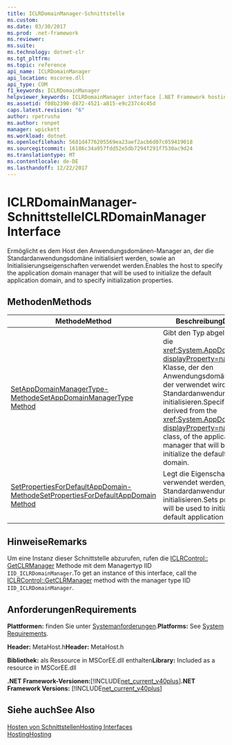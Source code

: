 ```yaml
---
title: ICLRDomainManager-Schnittstelle
ms.custom: 
ms.date: 03/30/2017
ms.prod: .net-framework
ms.reviewer: 
ms.suite: 
ms.technology: dotnet-clr
ms.tgt_pltfrm: 
ms.topic: reference
api_name: ICLRDomainManager
api_location: mscoree.dll
api_type: COM
f1_keywords: ICLRDomainManager
helpviewer_keywords: ICLRDomainManager interface [.NET Framework hosting]
ms.assetid: f08b2390-d872-4521-a815-e9c237c4c45d
caps.latest.revision: "6"
author: rpetrusha
ms.author: ronpet
manager: wpickett
ms.workload: dotnet
ms.openlocfilehash: 5681d4776205569ea23aef2acb6d07c059419018
ms.sourcegitcommit: 16186c34a957fdd52e5db7294f291f7530ac9d24
ms.translationtype: MT
ms.contentlocale: de-DE
ms.lasthandoff: 12/22/2017
---
```

# <a name="iclrdomainmanager-interface"></a><span data-ttu-id="15d3b-102">ICLRDomainManager-Schnittstelle</span><span class="sxs-lookup"><span data-stu-id="15d3b-102">ICLRDomainManager Interface</span></span>
<span data-ttu-id="15d3b-103">Ermöglicht es dem Host den Anwendungsdomänen-Manager an, der die Standardanwendungsdomäne initialisiert werden, sowie an Initialisierungseigenschaften verwendet werden.</span><span class="sxs-lookup"><span data-stu-id="15d3b-103">Enables the host to specify the application domain manager that will be used to initialize the default application domain, and to specify initialization properties.</span></span>  
  
## <a name="methods"></a><span data-ttu-id="15d3b-104">Methoden</span><span class="sxs-lookup"><span data-stu-id="15d3b-104">Methods</span></span>  
  
|<span data-ttu-id="15d3b-105">Methode</span><span class="sxs-lookup"><span data-stu-id="15d3b-105">Method</span></span>|<span data-ttu-id="15d3b-106">Beschreibung</span><span class="sxs-lookup"><span data-stu-id="15d3b-106">Description</span></span>|  
|------------|-----------------|  
|[<span data-ttu-id="15d3b-107">SetAppDomainManagerType-Methode</span><span class="sxs-lookup"><span data-stu-id="15d3b-107">SetAppDomainManagerType Method</span></span>](../../../../docs/framework/unmanaged-api/hosting/iclrdomainmanager-setappdomainmanagertype-method.md)|<span data-ttu-id="15d3b-108">Gibt den Typ abgeleitet wurde. die <xref:System.AppDomainManager?displayProperty=nameWithType> Klasse, der den Anwendungsdomänen-Manager, der verwendet wird, um die Standardanwendungsdomäne zu initialisieren.</span><span class="sxs-lookup"><span data-stu-id="15d3b-108">Specifies the type, derived from the <xref:System.AppDomainManager?displayProperty=nameWithType> class, of the application domain manager that will be used to initialize the default application domain.</span></span>|  
|[<span data-ttu-id="15d3b-109">SetPropertiesForDefaultAppDomain-Methode</span><span class="sxs-lookup"><span data-stu-id="15d3b-109">SetPropertiesForDefaultAppDomain Method</span></span>](../../../../docs/framework/unmanaged-api/hosting/iclrdomainmanager-setpropertiesfordefaultappdomain-method.md)|<span data-ttu-id="15d3b-110">Legt die Eigenschaften, die verwendet werden, um die Standardanwendungsdomäne zu initialisieren.</span><span class="sxs-lookup"><span data-stu-id="15d3b-110">Sets properties that will be used to initialize the default application domain.</span></span>|  
  
## <a name="remarks"></a><span data-ttu-id="15d3b-111">Hinweise</span><span class="sxs-lookup"><span data-stu-id="15d3b-111">Remarks</span></span>  
 <span data-ttu-id="15d3b-112">Um eine Instanz dieser Schnittstelle abzurufen, rufen die [ICLRControl:: GetCLRManager](../../../../docs/framework/unmanaged-api/hosting/iclrcontrol-getclrmanager-method.md) Methode mit dem Managertyp IID `IID_ICLRDomainManager`.</span><span class="sxs-lookup"><span data-stu-id="15d3b-112">To get an instance of this interface, call the [ICLRControl::GetCLRManager](../../../../docs/framework/unmanaged-api/hosting/iclrcontrol-getclrmanager-method.md) method with the manager type IID `IID_ICLRDomainManager`.</span></span>  
  
## <a name="requirements"></a><span data-ttu-id="15d3b-113">Anforderungen</span><span class="sxs-lookup"><span data-stu-id="15d3b-113">Requirements</span></span>  
 <span data-ttu-id="15d3b-114">**Plattformen:** finden Sie unter [Systemanforderungen](../../../../docs/framework/get-started/system-requirements.md).</span><span class="sxs-lookup"><span data-stu-id="15d3b-114">**Platforms:** See [System Requirements](../../../../docs/framework/get-started/system-requirements.md).</span></span>  
  
 <span data-ttu-id="15d3b-115">**Header:** MetaHost.h</span><span class="sxs-lookup"><span data-stu-id="15d3b-115">**Header:** MetaHost.h</span></span>  
  
 <span data-ttu-id="15d3b-116">**Bibliothek:** als Ressource in MSCorEE.dll enthalten</span><span class="sxs-lookup"><span data-stu-id="15d3b-116">**Library:** Included as a resource in MSCorEE.dll</span></span>  
  
 <span data-ttu-id="15d3b-117">**.NET Framework-Versionen:**[!INCLUDE[net_current_v40plus](../../../../includes/net-current-v40plus-md.md)]</span><span class="sxs-lookup"><span data-stu-id="15d3b-117">**.NET Framework Versions:** [!INCLUDE[net_current_v40plus](../../../../includes/net-current-v40plus-md.md)]</span></span>  
  
## <a name="see-also"></a><span data-ttu-id="15d3b-118">Siehe auch</span><span class="sxs-lookup"><span data-stu-id="15d3b-118">See Also</span></span>  
 [<span data-ttu-id="15d3b-119">Hosten von Schnittstellen</span><span class="sxs-lookup"><span data-stu-id="15d3b-119">Hosting Interfaces</span></span>](../../../../docs/framework/unmanaged-api/hosting/hosting-interfaces.md)  
 [<span data-ttu-id="15d3b-120">Hosting</span><span class="sxs-lookup"><span data-stu-id="15d3b-120">Hosting</span></span>](../../../../docs/framework/unmanaged-api/hosting/index.md)
